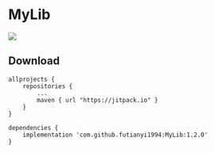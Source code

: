 # MyLib
[![](https://jitpack.io/v/futianyi1994/MyLib.svg)](https://jitpack.io/#futianyi1994/MyLib)

## Download


	allprojects {
    	repositories {
       		...
       		maven { url "https://jitpack.io" }
    	}
	}
    
 	dependencies {
		implementation 'com.github.futianyi1994:MyLib:1.2.0'
	}
